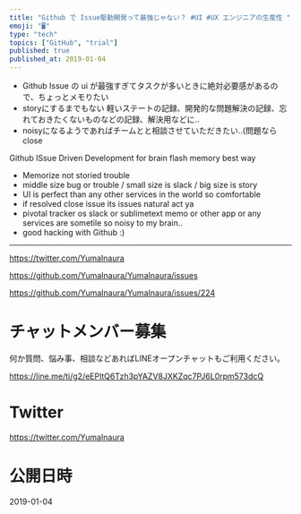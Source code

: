 ```yaml
---
title: "Github で Issue駆動開発って最強じゃない？ #UI #UX エンジニアの生産性 "
emoji: "🖥"
type: "tech"
topics: ["GitHub", "trial"]
published: true
published_at: 2019-01-04
---
```



- Github Issue の ui が最強すぎてタスクが多いときに絶対必要感があるので、ちょっとメモりたい
- storyにするまでもない 軽いステートの記録、開発的な問題解決の記録、忘れておきたくないものなどの記録、解決用などに‥
- noisyになるようであればチームとと相談させていただきたい‥(問題ならclose





Github ISsue Driven Development for brain flash memory best way

- Memorize not storied trouble
- middle size bug or trouble / small size is slack / big size is story
- UI is perfect than any other services in the world so comfortable
- if resolved close issue its issues natural act ya
- pivotal tracker os slack or sublimetext memo or other app or any services are sometile so noisy to my brain..
- good hacking with Github :)

---

https://twitter.com/YumaInaura

https://github.com/YumaInaura/YumaInaura/issues

https://github.com/YumaInaura/YumaInaura/issues/224









<!-- Update From Qiita API -->

# チャットメンバー募集


何か質問、悩み事、相談などあればLINEオープンチャットもご利用ください。

https://line.me/ti/g2/eEPltQ6Tzh3pYAZV8JXKZqc7PJ6L0rpm573dcQ





# Twitter


https://twitter.com/YumaInaura


<!-- Update From Qiita API -->



# 公開日時

2019-01-04

